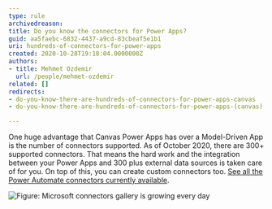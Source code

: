 ```yaml
---
type: rule
archivedreason: 
title: Do you know the connectors for Power Apps?
guid: aa5faebc-6832-4437-a9cd-83cbeaf5e1b1
uri: hundreds-of-connectors-for-power-apps
created: 2020-10-28T19:18:04.0000000Z
authors:
- title: Mehmet Ozdemir
  url: /people/mehmet-ozdemir
related: []
redirects:
- do-you-know-there-are-hundreds-of-connectors-for-power-apps-canvas
- do-you-know-there-are-hundreds-of-connectors-for-power-apps-(canvas)

---
```


One huge advantage that Canvas Power Apps has over a Model-Driven App is the number of connectors supported. As of October 2020, there are 300+ supported connectors. That means the hard work and the integration between your Power Apps and 300 plus external data sources is taken care of for you. On top of this, you can create custom connectors too. [See all the Power Automate connectors currently available](https://make.powerautomate.com/connectors).

<!--endintro-->

![Figure: Microsoft connectors gallery is growing every day](connector-gallery.png)
